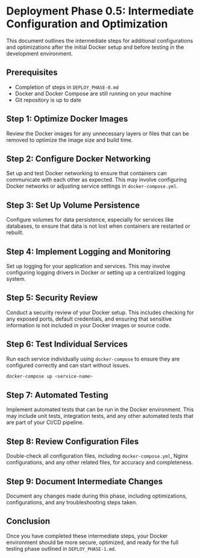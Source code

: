 # Deployment Phase 0.5: Intermediate Configuration and Optimization

This document outlines the intermediate steps for additional configurations and optimizations after the initial Docker setup and before testing in the development environment.

## Prerequisites

- Completion of steps in `DEPLOY_PHASE-0.md`
- Docker and Docker Compose are still running on your machine
- Git repository is up to date

## Step 1: Optimize Docker Images

Review the Docker images for any unnecessary layers or files that can be removed to optimize the image size and build time.

## Step 2: Configure Docker Networking

Set up and test Docker networking to ensure that containers can communicate with each other as expected. This may involve configuring Docker networks or adjusting service settings in `docker-compose.yml`.

## Step 3: Set Up Volume Persistence

Configure volumes for data persistence, especially for services like databases, to ensure that data is not lost when containers are restarted or rebuilt.

## Step 4: Implement Logging and Monitoring

Set up logging for your application and services. This may involve configuring logging drivers in Docker or setting up a centralized logging system.

## Step 5: Security Review

Conduct a security review of your Docker setup. This includes checking for any exposed ports, default credentials, and ensuring that sensitive information is not included in your Docker images or source code.

## Step 6: Test Individual Services

Run each service individually using `docker-compose` to ensure they are configured correctly and can start without issues.

```bash
docker-compose up <service-name>
```

## Step 7: Automated Testing

Implement automated tests that can be run in the Docker environment. This may include unit tests, integration tests, and any other automated tests that are part of your CI/CD pipeline.

## Step 8: Review Configuration Files

Double-check all configuration files, including `docker-compose.yml`, Nginx configurations, and any other related files, for accuracy and completeness.

## Step 9: Document Intermediate Changes

Document any changes made during this phase, including optimizations, configurations, and any troubleshooting steps taken.

## Conclusion

Once you have completed these intermediate steps, your Docker environment should be more secure, optimized, and ready for the full testing phase outlined in `DEPLOY_PHASE-1.md`.